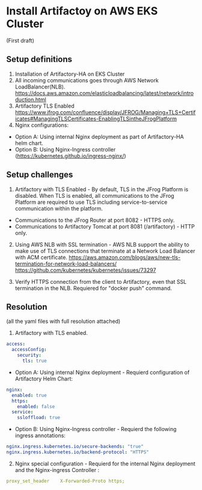 
# Install Artifactoy on AWS EKS Cluster

(First draft)

## Setup definitions

1. Installation of Artifactory-HA on EKS Cluster 
2. All incoming communications goes through AWS Network LoadBalancer(NLB).  https://docs.aws.amazon.com/elasticloadbalancing/latest/network/introduction.html
3. Artifactory TLS Enabled https://www.jfrog.com/confluence/display/JFROG/Managing+TLS+Certificates#ManagingTLSCertificates-EnablingTLSintheJFrogPlatform
4. Nginx configurations:
* Option A: Using internal Nginx deployment as part of Artifactory-HA helm chart.
* Option B: Using Nginx-Ingress controller (https://kubernetes.github.io/ingress-nginx/)

## Setup challenges

1. Artifactory with TLS Enabled - By default, TLS in the JFrog Platform is disabled. When TLS is enabled, all communications to the JFrog Platform are required to use TLS including service-to-service communication within the platform. 
* Communications to the JFrog Router at port 8082 - HTTPS only.
* Communications to Artifactory Tomcat at port 8081 (/artifactory) - HTTP only.


2. Using AWS NLB with SSL termination - AWS NLB support the ability to make use of TLS connections that terminate at a Network Load Balancer with ACM certificate.
https://aws.amazon.com/blogs/aws/new-tls-termination-for-network-load-balancers/
https://github.com/kubernetes/kubernetes/issues/73297

3. Verify HTTPS connection from the client to Artifactory, even that SSL termination in the NLB. Requiered for "docker push" command.


## Resolution
(all the yaml files with full resolution attached)

1. Artifactory with TLS enabled.
```yaml
access:
  accessConfig:
    security:
      tls: true
```
* Option A: Using internal Nginx deployment - Requierd configuration of Artifactory Helm Chart:
```yaml
nginx:
  enabled: true
  https:
    enabled: false
  service:
    ssloffload: true
```
* Option B: Using Nginx-Ingress controller - Requierd the following ingress annotations:
```yaml
nginx.ingress.kubernetes.io/secure-backends: "true"
nginx.ingress.kubernetes.io/backend-protocol: "HTTPS"
```


2. Nginx special configuration - Requierd for the internal Nginx deployment and the Nginx-ingress Controller :
```yaml
proxy_set_header    X-Forwarded-Proto https;
```
